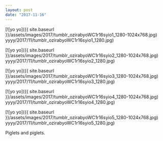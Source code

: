 ```yaml
---
layout: post
date: "2017-11-16"
---
```


[![yo yo]({{ site.baseurl }}/assets/images/2017/tumblr_ozirabyoWC1r16syio1_1280-1024x768.jpg) yyyy/2017/11/tumblr_ozirabyoWC1r16syio1_1280.jpg)

[![yo yo]({{ site.baseurl }}/assets/images/2017/tumblr_ozirabyoWC1r16syio2_1280-1024x768.jpg) yyyy/2017/11/tumblr_ozirabyoWC1r16syio2_1280.jpg)

[![yo yo]({{ site.baseurl }}/assets/images/2017/tumblr_ozirabyoWC1r16syio3_1280-1024x768.jpg) yyyy/2017/11/tumblr_ozirabyoWC1r16syio3_1280.jpg)

[![yo yo]({{ site.baseurl }}/assets/images/2017/tumblr_ozirabyoWC1r16syio4_1280-1024x768.jpg) yyyy/2017/11/tumblr_ozirabyoWC1r16syio4_1280.jpg)

[![yo yo]({{ site.baseurl }}/assets/images/2017/tumblr_ozirabyoWC1r16syio5_1280-1024x768.jpg) yyyy/2017/11/tumblr_ozirabyoWC1r16syio5_1280.jpg)

Piglets and piglets.
